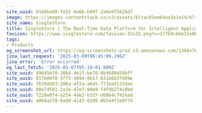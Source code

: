 ```yaml
---
site_uuid: 0168ba08-fe52-4e6b-b097-2a6e97562bd7
image: https://images.contentstack.io/v3/assets/bltac01ee6daa3a1e14/blt65460a223657f85f/661047721952f027eefc0104/img_primary_opengraph_(1).png
site_name: SingleStore
title: SingleStore | The Real-Time Data Platform for Intelligent Applications
favicon: https://www.singlestore.com/favicon-32x32.png?v=277b9cbbe31e8bc416504cf3b902d430
tags:
- Products
og_screenshot_url: https://og-screenshots-prod.s3.amazonaws.com/1366x768/80/false/2d238e31187dd06a0fbe1c477af1007f580d954c638cd97a64e11f4e2271d69b.jpeg
jina_last_request: '2025-03-09T06:45:09.296Z'
jina_error: 'Error occurred'
og_last_fetch: '2025-03-07T05:19:01.809Z'
site_uuid: 496456f8-30b8-4e1f-be70-8bd689458bff
site_uuid: 017600f8-5ff5-4694-8b17-831b6b3fd89e
site_uuid: f639dd63-206a-4f2a-a645-771bd41334ee
site_uuid: 80a74581-2a3e-47e7-80e9-f4f9b274c0bd
site_uuid: 7228e0f4-a254-4eb2-b337-d60b4c742ead
site_uuid: a060a2f8-6a08-4143-8206-0b544f2e9f74
---
```


